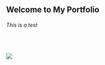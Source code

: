 ## Welcome to My Portfolio
<h6>This is a test<h6><br><br>
<img src="http://www.sevenoaksart.co.uk/images/undconstand.gif"/>
